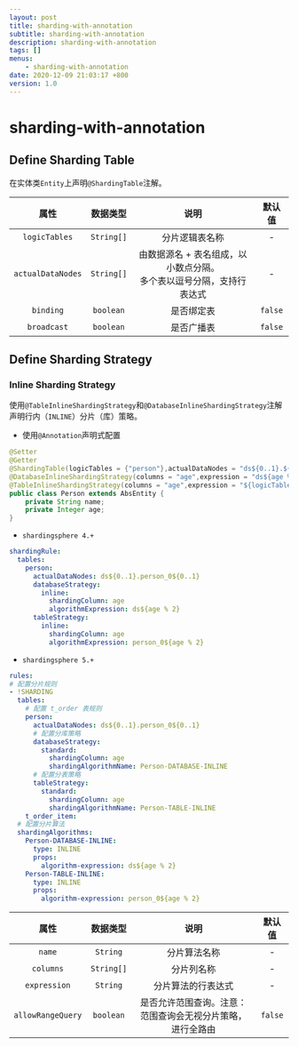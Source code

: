 ```yaml
---
layout: post
title: sharding-with-annotation 
subtitle: sharding-with-annotation 
description: sharding-with-annotation 
tags: [] 
menus: 
    - sharding-with-annotation 
date: 2020-12-09 21:03:17 +800 
version: 1.0
---
```


# sharding-with-annotation


## Define Sharding Table

在实体类`Entity`上声明`@ShardingTable`注解。



|       属性        |  数据类型  |                             说明                             | 默认值  |
| :---------------: | :--------: | :----------------------------------------------------------: | :-----: |
|   `logicTables`   | `String[]` |                        分片逻辑表名称                        |    -    |
| `actualDataNodes` | `String[]` | 由数据源名 + 表名组成，以小数点分隔。<br />多个表以逗号分隔，支持行表达式 |    -    |
|     `binding`     | `boolean`  |                          是否绑定表                          | `false` |
|    `broadcast`    | `boolean`  |                          是否广播表                          | `false` |



## Define Sharding Strategy



### Inline Sharding Strategy

使用`@TableInlineShardingStrategy`和`@DatabaseInlineShardingStrategy`注解声明行内（`INLINE`）分片（库）策略。



* 使用`@Annotation`声明式配置

```java
@Setter
@Getter
@ShardingTable(logicTables = {"person"},actualDataNodes = "ds${0..1}.${logicTable}_0${0..1}")
@DatabaseInlineShardingStrategy(columns = "age",expression = "ds${age % 2}")
@TableInlineShardingStrategy(columns = "age",expression = "${logicTable}_0${age % 2}")
public class Person extends AbsEntity {
    private String name;
    private Integer age;
}
```

* `shardingsphere 4.+`

```yaml
shardingRule:
  tables:
    person: 
      actualDataNodes: ds${0..1}.person_0${0..1}
      databaseStrategy: 
        inline:
          shardingColumn: age
          algorithmExpression: ds${age % 2}
      tableStrategy: 
        inline:
          shardingColumn: age
          algorithmExpression: person_0${age % 2}
```

* `shardingsphere 5.+`

```yaml
rules:
# 配置分片规则
- !SHARDING
  tables:
    # 配置 t_order 表规则
    person: 
      actualDataNodes: ds${0..1}.person_0${0..1}
      # 配置分库策略
      databaseStrategy:
        standard:
          shardingColumn: age
          shardingAlgorithmName: Person-DATABASE-INLINE
      # 配置分表策略
      tableStrategy:
        standard:
          shardingColumn: age
          shardingAlgorithmName: Person-TABLE-INLINE
    t_order_item: 
  # 配置分片算法
  shardingAlgorithms:
    Person-DATABASE-INLINE:
      type: INLINE
      props:
        algorithm-expression: ds${age % 2}
    Person-TABLE-INLINE:
      type: INLINE
      props:
        algorithm-expression: person_0${age % 2}
```





|       属性        |  数据类型  |                            说明                            | 默认值  |
| :---------------: | :--------: | :--------------------------------------------------------: | :-----: |
|      `name`       |  `String`  |                        分片算法名称                        |    -    |
|     `columns`     | `String[]` |                         分片列名称                         |    -    |
|   `expression`    |  `String`  |                     分片算法的行表达式                     |    -    |
| `allowRangeQuery` | `boolean`  | 是否允许范围查询。注意：范围查询会无视分片策略，进行全路由 | `false` |

